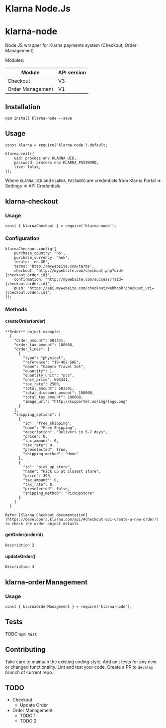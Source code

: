 Klarna Node.Js
=========

# klarna-node
Node JS wrapper for Klarna payments system (Checkout, Order Management)

Modules:

  Module        | API version
  ------------- | -------------
  Checkout      | V3
  Order Management  | V1


## Installation

  `npm install klarna-node --save`

## Usage

    const klarna = require('klarna-node').default;

    klarna.init({
        uid: process.env.KLARNA_UID,
        password: process.env.KLARNA_PASSWORD,
        live: false,
    });
  
  
  Where `KLARNA_UID` and `KLARNA_PASSWORD` are credentials from Klarna Portal => Settings => API Credentials

## klarna-checkout

  ### Usage
    const { klarnaCheckout } = require('klarna-node');

  ### Configuration
    klarnaCheckout.config({
        purchase_country: 'no',
        purchase_currency: 'nok',
        locale: 'en-GB',
        terms: 'http://mywebsite.com/terms',
        checkout: 'http://mywebsite.com/checkout.php?sid={checkout.order.id}',
        confirmation: 'http://mywebsite.com/success/?sid={checkout.order.id}',
        push: 'https://api.mywebsite.com/checkout/webhook?checkout_uri={checkout.order.id}',
    });
  
  ### Methods

  #### createOrder(order)
      
    **Order** object example:
      {
        "order_amount": 503341,
        "order_tax_amount": 100668,
        "order_lines": [
          {
            "type": "physical",
            "reference": "19-402-SWE",
            "name": "Camera Travel Set",
            "quantity": 1,
            "quantity_unit": "pcs",
            "unit_price": 603341,
            "tax_rate": 2500,
            "total_amount": 503341,
            "total_discount_amount": 100000,
            "total_tax_amount": 100668,
            "image_url": "http://supporter.no/img/logo.png"
          }
        ],
        "shipping_options": [
          {
            "id": "free_shipping",
            "name": "Free Shipping",
            "description": "Delivers in 5-7 days",
            "price": 0,
            "tax_amount": 0,
            "tax_rate": 0,
            "preselected": true,
            "shipping_method": "Home"
          },
          {
            "id": "pick_up_store",
            "name": "Pick up at closest store",
            "price": 399,
            "tax_amount": 0,
            "tax_rate": 0,
            "preselected": false,
            "shipping_method": "PickUpStore"
          }
        ]
      }

    Refer [Klarna Checkout documentation](https://developers.klarna.com/api/#checkout-api-create-a-new-order/) to check the order object details

  #### getOrder(orderId)

    Description 2

  #### updateOrder()

    Description 3

## klarna-orderManagement

  ### Usage
    const { klarnaOrderManagement } = require('klarna-node');

## Tests
  TODO
  `npm test`

## Contributing

Take care to maintain the existing coding style. Add unit tests for any new or changed functionality. Lint and test your code. Create a PR to `develop` brunch of current repo.

## TODO

* Checkout
  * Update Order
* Order Management
  * TODO 1
  * TODO 2

